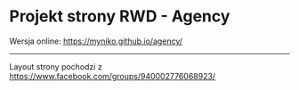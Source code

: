 # Projekt strony RWD - Agency

Wersja online: https://myniko.github.io/agency/

---
Layout strony pochodzi z https://www.facebook.com/groups/940002776068923/
